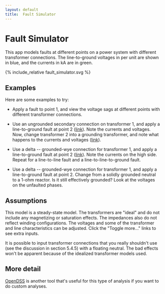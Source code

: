 ```yaml
---
layout: default
title:  Fault Simulator
---
```


# Fault Simulator

This app models faults at different points on a power system with
different transformer connections. The line-to-ground voltages in per
unit are shown in blue, and the currents in kA are in green.

<div id="mdpad"></div>

{% include_relative fault_simulator.svg %} 

## Examples

Here are some examples to try:

* Apply a fault to point 1, and view the voltage sags at different
  points with different transformer connections.
  
* Use an ungrounded secondary connection on transformer 1, and apply a
  line-to-ground fault at point 2 ([link](?faultloc=2&tran1sn=High+impedance&tran1connection=Wye+Wye&tran2connection=Delta+Wye&tran1pn=High+impedance)).
  Note the currents and voltages. Now, change transformer 2 into a
  grounding transformer, and note what happens to the currents and
  voltages ([link](?faultloc=2&tran1sn=High+impedance&tran1connection=Wye+Wye&tran2connection=Wye+Delta&tran1pn=High+impedance)).

* Use a delta -- grounded-wye connection for transformer 1, and apply a
  line-to-ground fault at point 2 ([link](?tran1connection=Delta+Wye)).
  Note the currents on the high side. Repeat for a line-to-line fault
  and a line-to-line-to-ground fault.

* Use a delta -- grounded-wye connection for transformer 1, and apply
  a line-to-ground fault at point 2. Change from a solidly grounded
  neutral to a 1-ohm reactor. Is it still effectively grounded? Look
  at the voltages on the unfaulted phases.

## Assumptions

This model is a steady-state model. The transformers are "ideal" and
do not include any magnetizing or saturation effects. The impedances
also do not reflect winding configurations. The voltages and some of
the transformer and line characteristics can be adjusted. Click the 
"Toggle more..." links to see extra inputs.

It is possible to input transformer connections that you really
shouldn't use (see the discussion in section 5.4.5) with a floating
neutral. The bad effects won't be apparent because of the idealized
transformer models used.


## More detail

[OpenDSS](http://www.smartgrid.epri.com/SimulationTool.aspx) is
another tool that's useful for this type of analysis if you want 
to do custom analyses.

<script src="https://cdnjs.cloudflare.com/ajax/libs/mithril/2.0.4/mithril.min.js"></script>
<script src="../js/math.min.js"></script>
<script src="../js/mdpad.min.js"></script>
<script src="../js/mdpad-mithril.js"></script>
<script src="../js/network-faults.js"></script>


<script>
const M = math
const N = networkFaults
const c = math.complex
const f = math.format

const an = (degrees) => M.exp(c(0.0, degrees * M.pi / 180))

sq= function(x) {
  return x * x;
}

const faultmap = {"A": [0], "B": [1], "C": [2], "ABg": [0, 1], "BCg": [1, 2], "CAg": [2, 0], "AB": [[0, 1]], "BC": [[1, 2]], "CA": [[2, 0]], "ABC": [0, 1, 2]}
const faulttypes = Object.keys(faultmap)

function mdpad_init() {
    var layout =
      m(".form",
        m(".row",
          m(".col-md-3",
            mselect({ title:"Fault location", mdpad:"faultloc", selected:"2", options:["1", "2", "3", "4"] })),
          m(".col-md-3",
            mselect({ title:"Fault type", mdpad:"faulttype", selected:"A", options: faulttypes})),
          ),
        m(".row",
          m(".col-md-3",
            mselect({ title:"Transformer 1 connection", mdpad:"tran1connection", selected:"Wye Wye", options:["Wye Wye", "Delta Wye", "Wye Delta"] })),
          m(".col-md-3",
            mselect({ title:"Primary neutral", mdpad:"tran1pn", selected:"Solidly grounded", options:["Solidly grounded", "High impedance"] })),
          m(".col-md-3",
            mselect({ title:"Secondary neutral", mdpad:"tran1sn", selected:"Solidly grounded", options:["Solidly grounded", "1 ohm", "High impedance"] })),
          m(".col-md-3",
            m("a", {href: "#collapseOne", "data-toggle": "collapse", "role": "button", "aria-expanded": "false", "aria-controls": "collapseOne"}, "Toggle more...")),
          ),
        m(".collapse#collapseOne", 
          m(".row", 
            m(".col-md-2",
              minput({ title:"kVA", mdpad:"tran1kVA", value:20000, min: 0.0, step:1000 })),
            m(".col-md-2",
              minput({ title:"Z, %", mdpad:"tran1Z", value:11, min: 0.0, step:1 })),
            m(".col-md-2",
              minput({ title:"X/R", mdpad:"tran1XR", value:10, min: 0.0, step:1 })),
            m(".col-md-2",
              minput({ title:"V₁, V", mdpad:"V1", value:138000, min: 0.0, step:10000 })),
            m(".col-md-2",
              minput({ title:"V₂, V", mdpad:"V2", value:12470, min: 0.0, step:1000 })),
            ),
          m(".row", 
            m(".col-md-2",
              minput({ title:"Line len", mdpad:"linelen", value:5, min: 0.0, step:1 })),
            m(".col-md-2",
              minput({ title:"R1, Ω/len", mdpad:"R1", value: 0.206976, min: 0.0, step:0.1 })),
            m(".col-md-2",
              minput({ title:"X1, Ω/len", mdpad:"X1", value: 0.634656, min: 0.0, step:0.1 })),
            m(".col-md-2",
              minput({ title:"R0, Ω/len", mdpad:"R0", value: 0.6204, min: 0.0, step:0.1 })),
            m(".col-md-2",
              minput({ title:"X0, Ω/len", mdpad:"X0", value: 1.90344, min: 0.0, step:0.1 })),
            ),
          ),
        m(".row",
          m(".col-md-3",
            mselect({ title:"Transformer 2 connection", mdpad:"tran2connection", selected:"Wye Wye", options:["Wye Wye", "Delta Wye", "Wye Delta"] })),
          m(".col-md-3",
            mselect({ title:"Primary neutral", mdpad:"tran2pn", selected:"Solidly grounded", options:["Solidly grounded", "1 ohm", "High impedance"] })),
          m(".col-md-3",
            mselect({ title:"Secondary neutral", mdpad:"tran2sn", selected:"Solidly grounded", options:["Solidly grounded", "High impedance"] })),
          m(".col-md-3",
            m("a", {href: "#collapseTwo", "data-toggle": "collapse", "role": "button", "aria-expanded": "false", "aria-controls": "collapseTwo"}, "Toggle more...")),
          ),
        m(".row.collapse#collapseTwo", 
          m(".col-md-2",
            minput({ title:"kVA", mdpad:"tran2kVA", value:1000, min: 0.0, step:500 })),
          m(".col-md-2",
            minput({ title:"Z, %", mdpad:"tran2Z", value:7, min: 0.0, step:1 })),
          m(".col-md-2",
            minput({ title:"X/R", mdpad:"tran2XR", value:10, min: 0.0, step:1 })),
          m(".col-md-2",
            minput({ title:"V₃, V", mdpad:"V3", value:480, min: 0.0, step:100 })),
          ),
      )
    m.render(document.querySelector("#mdpad"), layout);
}

function mdpad_update() {
    // Adjust the SVG based on user inputs
    //
    var x = $("svg")
    x.find("#V1txt").text((mdpad.V1/1000).toFixed(1) + " / " + (mdpad.V1/1000/1.7320508075688772).toFixed(1) + " kV")
    x.find("#V2txt").text((mdpad.V2/1000).toFixed(2) + " / " + (mdpad.V2/1000/1.7320508075688772).toFixed(2) + " kV")
    x.find("#V3txt").text((mdpad.V3).toFixed()       + " / " + (mdpad.V3/1.7320508075688772).toFixed() + " V")
    x.find("#T1txt").text((mdpad.tran1kVA/1000).toFixed(1) + " MVA, Z = " + mdpad.tran1Z + "%")
    x.find("#T2txt").text((mdpad.tran2kVA)                 + " kVA, Z = " + mdpad.tran2Z + "%")
    x.find("#YD1").css("display", "none")
    x.find("#YY1").css("display", "none")
    x.find("#DY1").css("display", "none")
    x.find("#YD2").css("display", "none")
    x.find("#YY2").css("display", "none")
    x.find("#DY2").css("display", "none")
    if (mdpad.tran1connection == "Delta Wye") {
        x.find("#DY1").css("display", "inline");
        $("select[mdpad*='tran1pn']").parent().toggle(false);
        $("select[mdpad*='tran1sn']").parent().toggle(true);
    } else if (mdpad.tran1connection == "Wye Wye") {
        x.find("#YY1").css("display", "inline");
        $("select[mdpad*='tran1pn']").parent().toggle(true);
        $("select[mdpad*='tran1sn']").parent().toggle(true);
    } else if (mdpad.tran1connection == "Wye Delta") {
        x.find("#YD1").css("display", "inline");
        $("select[mdpad*='tran1pn']").parent().toggle(true);
        $("select[mdpad*='tran1sn']").parent().toggle(false);
    }
    if (mdpad.tran2connection == "Delta Wye") {
        x.find("#DY2").css("display", "inline");
        $("select[mdpad*='tran2pn']").parent().toggle(false);
        $("select[mdpad*='tran2sn']").parent().toggle(true);
    } else if (mdpad.tran2connection == "Wye Wye") {
        x.find("#YY2").css("display", "inline");
        $("select[mdpad*='tran2pn']").parent().toggle(true);
        $("select[mdpad*='tran2sn']").parent().toggle(true);
    } else if (mdpad.tran2connection == "Wye Delta") {
        x.find("#YD2").css("display", "inline");
        $("select[mdpad*='tran2pn']").parent().toggle(true);
        $("select[mdpad*='tran2sn']").parent().toggle(false);
    }
    x.find("#F1,#F2,#F3,#F4").css("display", "none")
    x.find("#F"+mdpad.faultloc).css("display", "inline")
    x.find("#1A,#1B,#1C,#1AB,#1BC,#1CA,#2A,#2B,#2C,#2AB,#2BC,#2CA,#3A,#3B,#3C,#3AB,#3BC,#3CA,#4A,#4B,#4C,#4AB,#4BC,#4CA").css("display", "none")
    x.find("#" + mdpad.faultloc + mdpad.faulttype).css("display", "inline")
    if (mdpad.faulttype == "ABC") {
        x.find("#" + mdpad.faultloc + "A").css("display", "inline");
        x.find("#" + mdpad.faultloc + "B").css("display", "inline");
        x.find("#" + mdpad.faultloc + "C").css("display", "inline");
    } else if (mdpad.faulttype == "ABg") {
        x.find("#" + mdpad.faultloc + "A").css("display", "inline");
        x.find("#" + mdpad.faultloc + "B").css("display", "inline");
    } else if (mdpad.faulttype == "BCg") {
        x.find("#" + mdpad.faultloc + "B").css("display", "inline");
        x.find("#" + mdpad.faultloc + "C").css("display", "inline");
    } else if (mdpad.faulttype == "CAg") {
        x.find("#" + mdpad.faultloc + "A").css("display", "inline");
        x.find("#" + mdpad.faultloc + "C").css("display", "inline");
    }

    //
    // run the case
    //
    buses = ["t1","t1x","t2","t2x"]
    busbaseV = [mdpad.V1,mdpad.V2,mdpad.V2,mdpad.V3]
    phases = ["A","B","C"]
    transtype = {"Wye Wye": ["wye", "wye"], }
    neutraloptions = {"Solidly grounded": 1e-7, "1 ohm": 1.0, "2 ohms": 2.0, "High impedance": 1e3}
    devices = {
        SRC:  N.Source("t1", {V: mdpad.V1, I3p: 8400, I1p: 8400, XR: 5, X0R0: 5}),
        FLT:  N.Fault(buses[Number(mdpad.faultloc) - 1], ...(faultmap[mdpad.faulttype])),
        T1:   N.Transformer("t1", "t1x", {kVA: 20000, conns: mdpad.tran1connection.toLowerCase().split(" "), 
                                          Vs: [138000, 12470], Z: 11, XR: 10, Zgs: [1e7, 1e7]}),
        TN1:  N.Impedance("t1", {Z: c(0, neutraloptions[mdpad.tran1pn]), nodes: [3]}),
        TN2:  N.Impedance("t1x", {Z: c(0, neutraloptions[mdpad.tran1sn]), nodes: [3]}),
        LINE: N.Line("t1x", "t2", {z1: c(mdpad.r1 * mdpad.linelen, mdpad.x1 * mdpad.linelen),  
                                   z0: c(mdpad.r0 * mdpad.linelen, mdpad.x0 * mdpad.linelen)}),
        T2:   N.Transformer("t2", "t2x", {kVA: mdpad.tran2kVA, conns: mdpad.tran2connection.toLowerCase().split(" "),                               
                                          Vs: [mdpad.V2, mdpad.V3], Z: mdpad.tran2Z, 
                                          XR: mdpad.tran2XR, Zgs: [1e7, 1e7]}),
        TN3:  N.Impedance("t2", {Z: c(0, neutraloptions[mdpad.tran2pn]), nodes: [3]}),
        TN4:  N.Impedance("t2x", {Z: c(0, neutraloptions[mdpad.tran2sn]), nodes: [3]}),
        XTRA: N.Impedance("t2x", {Z: 1e7}),
    }
    r = N.solve(devices)

    //
    // update voltages annotations on the SVG
    //
    for (bus = 0; bus < 4; bus++) {
        busV = N.busVoltages(r, buses[bus])
        for (phase = 0; phase < 3; phase++) {
            name = buses[bus] + phases[phase]
            re = busV._data[phase].re / busbaseV[bus] * 1.7320508075688772
            im = busV._data[phase].im / busbaseV[bus] * 1.7320508075688772
            mag = Math.sqrt(sq(re) + sq(im)).toFixed(2)
            ang = (Math.atan2(im, re) * 180 / Math.PI).toFixed()
            jQuery("svg #" + name).text(mag+"∠"+ang+"°")
        }
    }
    //
    // update currents on the SVG
    //
    devices = ["SRC", "T1", "T1", "T2", "T2"]
    buses = ["t1", "t1", "t1x", "t2", "t2x"]
    x.find("#i2").toggle(mdpad.faultloc == "1")
    x.find("#i4").toggle(mdpad.faultloc == "2" || mdpad.faultloc == "3")
    x.find("#i5").toggle(mdpad.faultloc == "4")
    for (loc = 0; loc < 5; loc++)
        for (phase = 0; phase < 3; phase++) {
            name = "i" + (loc+1) + phases[phase].toLowerCase()
            idev = M.multiply(N.deviceResults(r, devices[loc])[buses[loc]].i._data[phase], loc % 2 == 0 ? -1 : 1)
            re = idev.re / 1000
            im = idev.im / 1000
            mag = Math.sqrt(sq(re) + sq(im)).toPrecision(2)
            ang = (Math.atan2(im, re) * 180 / Math.PI).toFixed()
            x.find("#" + name).children().text(mag+"∠"+ang+"°")
            // hide small currents
            x.find("#" + name).toggle(mag >= 0.01)
        }
    for (loc = 1; loc < 5; loc++) {
        name = "in" + loc
        idev = M.multiply(N.currents(r, "TN" + loc)._data[0], loc % 2 == 0 ? -1 : 1)
        re = idev.re / 1000
        im = idev.im / 1000
        mag = Math.sqrt(sq(re) + sq(im)).toPrecision(2)
        ang = (Math.atan2(im, re) * 180 / Math.PI).toFixed()
        x.find("#" + name).children().text(mag+"∠"+ang+"°")
        // hide small currents
        x.find("#" + name).toggle(mag >= 0.01)
   }
}


</script>


